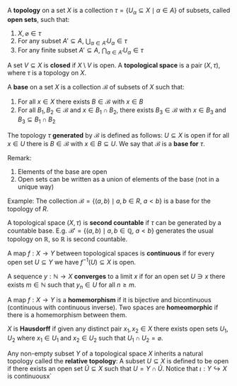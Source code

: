 A **topology** on a set $X$ is a collection $\tau=\{U_\alpha \subseteq X \mid \alpha \in A\}$ of subsets, called **open sets**, such that:
1. $X, \varnothing \in \tau$
2. For any subset $A'\subseteq A$, $\bigcup_{\alpha \in A'}U_\alpha \in \tau$
3. For any finite subset $A'\subseteq A$, $\bigcap_{\alpha \in A'}U_\alpha \in \tau$

A set $V\subseteq X$ is **closed** if $X\setminus V$ is open. A **topological space** is a pair $(X,\tau)$, where $\tau$ is a topology on $X$.

A **base** on a set $X$ is a collection $\mathcal{B}$ of subsets of $X$ such that:
1. For all $x \in X$ there exists $B\in \mathcal{B}$ with $x\in B$
2. For all $B_1, B_2 \in \mathcal{B}$ and $x\in B_1\cap B_2$, there exists $B_3\in \mathcal{B}$ with $x\in B_3$ and $B_3 \subseteq B_1\cap B_2$

The topology $\tau$ **generated** by $\mathcal{B}$ is defined as follows: $U\subseteq X$ is open if for all $x\in U$ there is $B\in \mathcal{B}$ with $x\in B\subseteq U$. We say that $\mathcal{B}$ is a **base for** $\tau$.

Remark:
1. Elements of the base are open
2. Open sets can be written as a union of elements of the base (not in a unique way)

Example:
The collection $\mathcal{B}=\{(a,b) \mid a,b\in R,\ a<b\}$ is a base for the topology of $R$.

A topological space $(X, \tau)$ is **second countable** if $\tau$ can be generated by a countable base. E.g. $\mathcal{B}' = \{(a,b) \mid a,b \in \mathbb{Q},\ a<b\}$ generates the usual topology on $\mathbb{R}$, so $\mathbb{R}$ is second countable.

A map $f:X\to Y$ between topological spaces is **continuous** if for every open set $U \subseteq Y$ we have $f^{-1}(U) \subseteq X$ is open.

A sequence ${} y:\mathbb{N}\to X$ **converges** to a limit $x$ if for an open set $U\ni x$ there exists $m\in \mathbb{N}$ such that $y_n\in U$ for all $n \geq m$.

A map $f:X\to Y$ is a **homemorphism** if it is bijective and bicontinuous (continuous with continuous inverse). Two spaces are **homeomorphic** if there is a homemorphism between them.

$X$ is **Hausdorff** if given any distinct pair $x_1,x_2\in X$ there exists open sets $U_1,U_2$ where $x_1\in U_1$ and $x_2\in U_2$ such that $U_1\cap U_2=\varnothing$.

Any non-empty subset $Y$ of a topological space $X$ inherits a natural topology called the **relative topology**: A subset $U\subseteq X$ is defined to be open if there exists an open set $\widetilde{U} \subseteq X$ such that $U=Y\cap \widetilde{U}$.  Notice that $\iota:Y\hookrightarrow X$ is continuousx`